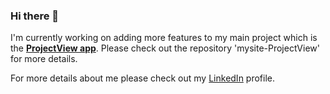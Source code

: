 ### Hi there 👋

I'm currently working on adding more features to my main project which is the **[ProjectView app](https://github.com/stachusmith/mysite-ProjectView)**. Please check out the repository 'mysite-ProjectView' for more details.

For more details about me please check out my <a href="https://www.linkedin.com/in/stanis%C5%82aw-smith-49b6731b3/">LinkedIn</a> profile.
  
<!--
**stachusmith/stachusmith** is a ✨ _special_ ✨ repository because its `README.md` (this file) appears on your GitHub profile.

Here are some ideas to get you started:

- 🔭 I’m currently working on ...
- 🌱 I’m currently learning ...
- 👯 I’m looking to collaborate on ...
- 🤔 I’m looking for help with ...
- 💬 Ask me about ...
- 📫 How to reach me: ...
- 😄 Pronouns: ...
- ⚡ Fun fact: ...
-->
